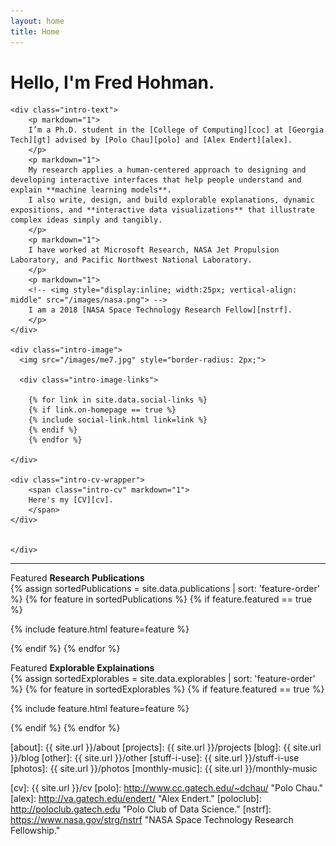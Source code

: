 ```yaml
---
layout: home
title: Home
---
```


<h1 class="intro-title">Hello, I'm Fred Hohman.</h1>
<!-- *But you can call me Fred. Nice to meet you.* -->

<!-- {% include nav.html %} -->

<div class="intro">
	
	<div class="intro-text">
		<p markdown="1">
		I’m a Ph.D. student in the [College of Computing][coc] at [Georgia Tech][gt] advised by [Polo Chau][polo] and [Alex Endert][alex]. 
		</p>
		<p markdown="1">
		My research applies a human-centered approach to designing and developing interactive interfaces that help people understand and explain **machine learning models**.
		I also write, design, and build explorable explanations, dynamic expositions, and **interactive data visualizations** that illustrate complex ideas simply and tangibly.
		</p>
		<p markdown="1">
		I have worked at Microsoft Research, NASA Jet Propulsion Laboratory, and Pacific Northwest National Laboratory.
		</p>
		<p markdown="1">
		<!-- <img style="display:inline; width:25px; vertical-align: middle" src="/images/nasa.png"> -->
		I am a 2018 [NASA Space Technology Research Fellow][nstrf].
		</p>
	</div>

	<div class="intro-image">
	  <img src="/images/me7.jpg" style="border-radius: 2px;">

	  <div class="intro-image-links">

		{% for link in site.data.social-links %}
		{% if link.on-homepage == true %}
		{% include social-link.html link=link %}
		{% endif %}
		{% endfor %}

	</div>
	
	<div class="intro-cv-wrapper">
		<span class="intro-cv" markdown="1">
		Here's my [CV][cv].
		</span>
	</div>
	

	</div>

</div>

<!-- <div style="padding-top:15px;"></div> -->



<!-- <h2 style="margin-left:20px; text-align: center">Featured Research Publications</h2> -->
<hr style="margin-left: 0;">
<div class="cover-wrapper">
	<div class="cover-side">
		Featured <strong>Research Publications</strong>
	</div>
{% assign sortedPublications = site.data.publications | sort: 'feature-order' %}
{% for feature in sortedPublications %}
{% if feature.featured == true %}

{% include feature.html feature=feature %}

{% endif %}
{% endfor %}
</div>	

<!-- <hr> -->

<!-- <h2 style="margin-left:20px; text-align: center">Featured Explorable Explanations</h2> -->
<!-- <hr> -->
<div class="cover-wrapper">
	<div class="cover-side">
	Featured <strong>Explorable Explainations</strong>
</div>
{% assign sortedExplorables = site.data.explorables | sort: 'feature-order' %}
{% for feature in sortedExplorables %}
{% if feature.featured == true %}

{% include feature.html feature=feature %}

{% endif %}
{% endfor %}
</div>

<!-- # [Projects][projects]
Things I do, including research, academic course projects, and miscellaneous interests.

# [Blog][blog]
Things I think about, read, and write.

# [Other][other]
Everything else. -->


[about]: {{ site.url }}/about
[projects]: {{ site.url }}/projects
[blog]: {{ site.url }}/blog
[other]: {{ site.url }}/other
[stuff-i-use]: {{ site.url }}/stuff-i-use
[photos]: {{ site.url }}/photos
[monthly-music]: {{ site.url }}/monthly-music

[gt]: http://www.gatech.edu "Georgia Tech."
[cse]: http://cse.gatech.edu "GT Computational Science and Engineering."
[coc]: http://www.cc.gatech.edu "GT College of Computing."

[cv]: {{ site.url }}/cv
[polo]: http://www.cc.gatech.edu/~dchau/ "Polo Chau."
[alex]: http://va.gatech.edu/endert/ "Alex Endert."
[poloclub]: http://poloclub.gatech.edu "Polo Club of Data Science."
[nstrf]: https://www.nasa.gov/strg/nstrf "NASA Space Technology Research Fellowship."